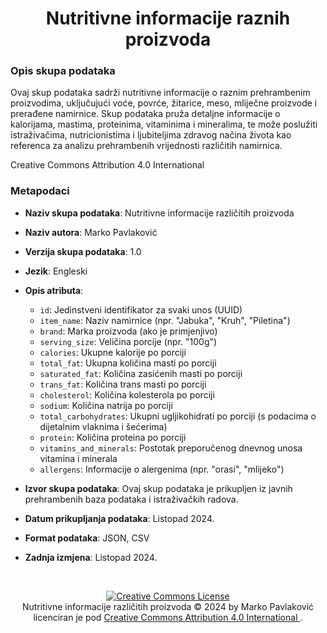 <h1 align="center">Nutritivne informacije raznih proizvoda</h1>

### Opis skupa podataka
Ovaj skup podataka sadrži nutritivne informacije o raznim prehrambenim proizvodima, uključujući voće, povrće, žitarice, meso, mliječne proizvode i prerađene namirnice. Skup podataka pruža detaljne informacije o kalorijama, mastima, proteinima, vitaminima i mineralima, te može poslužiti istraživačima, nutricionistima i ljubiteljima zdravog načina života kao referenca za analizu prehrambenih vrijednosti različitih namirnica.

Creative Commons Attribution 4.0 International 

### Metapodaci
  
- **Naziv skupa podataka**: Nutritivne informacije različitih proizvoda
  
- **Naziv autora**: Marko Pavlaković
  
- **Verzija skupa podataka**: 1.0
  
- **Jezik**: Engleski
  
- **Opis atributa**:
  - `id`: Jedinstveni identifikator za svaki unos (UUID)
  - `item_name`: Naziv namirnice (npr. "Jabuka", "Kruh", "Piletina")
  - `brand`: Marka proizvoda (ako je primjenjivo)
  - `serving_size`: Veličina porcije (npr. "100g")
  - `calories`: Ukupne kalorije po porciji
  - `total_fat`: Ukupna količina masti po porciji
  - `saturated_fat`: Količina zasićenih masti po porciji
  - `trans_fat`: Količina trans masti po porciji
  - `cholesterol`: Količina kolesterola po porciji
  - `sodium`: Količina natrija po porciji
  - `total_carbohydrates`: Ukupni ugljikohidrati po porciji (s podacima o dijetalnim vlaknima i šećerima)
  - `protein`: Količina proteina po porciji
  - `vitamins_and_minerals`: Postotak preporučenog dnevnog unosa vitamina i minerala
  - `allergens`: Informacije o alergenima (npr. "orasi", "mlijeko")

- **Izvor skupa podataka**: Ovaj skup podataka je prikupljen iz javnih prehrambenih baza podataka i istraživačkih radova.

- **Datum prikupljanja podataka**: Listopad 2024.

- **Format podataka**: JSON, CSV

- **Zadnja izmjena**: Listopad 2024.

<br>

<p align="center">
  <a rel="license" href="http://creativecommons.org/licenses/by/4.0/">
  <img alt="Creative Commons License" style="border-width:0" src="https://i.creativecommons.org/l/by/4.0/88x31.png" />
</a><br />
Nutritivne informacije različitih proizvoda © 2024 by Marko Pavlaković licenciran je pod
<a rel="license" href="http://creativecommons.org/licenses/by/4.0/">
  Creative Commons Attribution 4.0 International
</a>.
</p>

